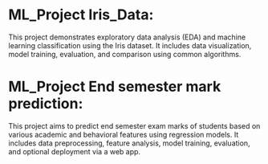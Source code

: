 # ML_Project Iris_Data:
This project demonstrates exploratory data analysis (EDA) and machine learning classification using the Iris dataset. It includes data visualization, model training, evaluation, and comparison using common algorithms.

# ML_Project End semester mark prediction:
This project aims to predict end semester exam marks of students based on various academic and behavioral features using regression models. It includes data preprocessing, feature analysis, model training, evaluation, and optional deployment via a web app.


